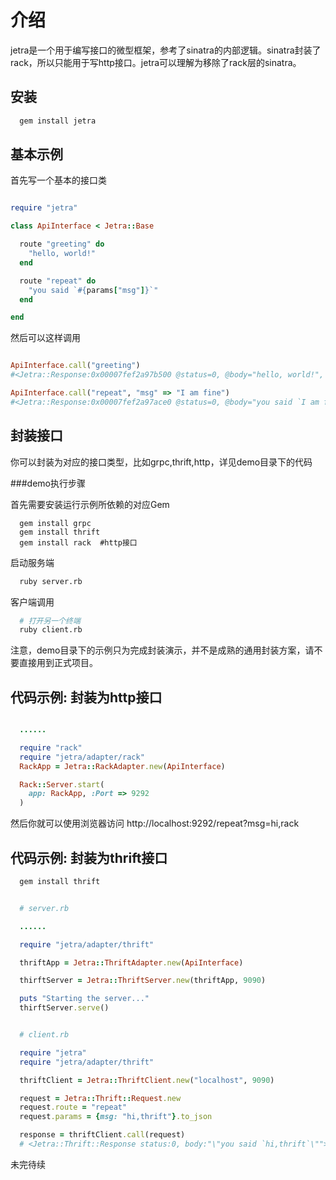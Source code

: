 # 介绍

jetra是一个用于编写接口的微型框架，参考了sinatra的内部逻辑。sinatra封装了rack，所以只能用于写http接口。jetra可以理解为移除了rack层的sinatra。

## 安装

```bash
  gem install jetra
```

## 基本示例

首先写一个基本的接口类

```ruby

require "jetra"

class ApiInterface < Jetra::Base

  route "greeting" do
    "hello, world!"
  end

  route "repeat" do
    "you said `#{params["msg"]}`"
  end

end
```

然后可以这样调用

```ruby

ApiInterface.call("greeting") 
#<Jetra::Response:0x00007fef2a97b500 @status=0, @body="hello, world!", @headers=nil>

ApiInterface.call("repeat", "msg" => "I am fine")
#<Jetra::Response:0x00007fef2a97ace0 @status=0, @body="you said `I am fine`", @headers=nil>

```

## 封装接口

你可以封装为对应的接口类型，比如grpc,thrift,http，详见demo目录下的代码

###demo执行步骤

首先需要安装运行示例所依赖的对应Gem
```
  gem install grpc
  gem install thrift
  gem install rack  #http接口
```

启动服务端
```sh
  ruby server.rb
```

客户端调用
```sh
  # 打开另一个终端
  ruby client.rb
```

注意，demo目录下的示例只为完成封装演示，并不是成熟的通用封装方案，请不要直接用到正式项目。

## 代码示例: 封装为http接口

```ruby

  ......

  require "rack"
  require "jetra/adapter/rack"
  RackApp = Jetra::RackAdapter.new(ApiInterface)

  Rack::Server.start(
    app: RackApp, :Port => 9292
  )
```

然后你就可以使用浏览器访问 http://localhost:9292/repeat?msg=hi,rack


## 代码示例: 封装为thrift接口

```sh
  gem install thrift
```

```ruby

  # server.rb

  ......

  require "jetra/adapter/thrift"

  thriftApp = Jetra::ThriftAdapter.new(ApiInterface)

  thirftServer = Jetra::ThriftServer.new(thriftApp, 9090)

  puts "Starting the server..."
  thirftServer.serve()

```

```ruby

  # client.rb

  require "jetra"
  require "jetra/adapter/thrift"

  thriftClient = Jetra::ThriftClient.new("localhost", 9090)

  request = Jetra::Thrift::Request.new
  request.route = "repeat"
  request.params = {msg: "hi,thrift"}.to_json

  response = thriftClient.call(request)
  # <Jetra::Thrift::Response status:0, body:"\"you said `hi,thrift`\"">

```

未完待续




















